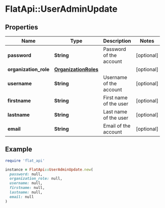 # FlatApi::UserAdminUpdate

## Properties

| Name | Type | Description | Notes |
| ---- | ---- | ----------- | ----- |
| **password** | **String** | Password of the account | [optional] |
| **organization_role** | [**OrganizationRoles**](OrganizationRoles.md) |  | [optional] |
| **username** | **String** | Username of the account | [optional] |
| **firstname** | **String** | First name of the user | [optional] |
| **lastname** | **String** | Last name of the user | [optional] |
| **email** | **String** | Email of the account | [optional] |

## Example

```ruby
require 'flat_api'

instance = FlatApi::UserAdminUpdate.new(
  password: null,
  organization_role: null,
  username: null,
  firstname: null,
  lastname: null,
  email: null
)
```

